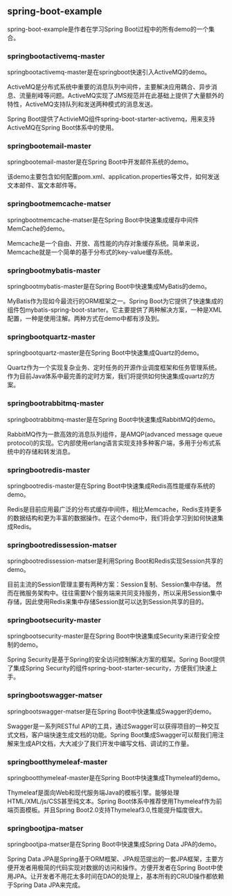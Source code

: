 ## spring-boot-example ##

spring-boot-example是作者在学习Spring Boot过程中的所有demo的一个集合。

### springbootactivemq-master ###
springbootactivemq-master是在springboot快速引入ActiveMQ的demo。

ActiveMQ是分布式系统中重要的消息队列中间件，主要解决应用耦合、异步消息、流量削峰等问题。ActiveMQ实现了JMS规范并在此基础上提供了大量额外的特性，ActiveMQ支持队列和发送两种模式的消息发送。

Spring Boot提供了ActivieMQ组件spring-boot-starter-activemq，用来支持ActiveMQ在Spring Boot体系中的使用。

### springbootemail-master ###
springbootemail-master是在Spring Boot中开发邮件系统的demo。

该demo主要包含如何配置pom.xml、application.properties等文件，如何发送文本邮件、富文本邮件等。

### springbootmemcache-matser ###
springbootmemcache-matser是在Spring Boot中快速集成缓存中间件MemCache的demo。

Memcache是一个自由、开放、高性能的内存对象缓存系统。简单来说，Memcache就是一个简单的基于分布式的key-value缓存系统。

### springbootmybatis-master ###
springbootmybatis-master是在Spring Boot中快速集成MyBatis的demo。

MyBatis作为现如今最流行的ORM框架之一。Spring Boot为它提供了快速集成的组件包mybatis-spring-boot-starter。它主要提供了两种解决方案，一种是XML配置，一种是使用注解。两种方式在demo中都有涉及到。

### springbootquartz-master ###
springbootquartz-master是在Spring Boot中快速集成Quartz的demo。

Quartz作为一个实现复杂业务、定时任务的开源作业调度框架和任务管理系统。作为目前Java体系中最完善的定时方案，我们将提供如何快速集成quartz的方案。

### springbootrabbitmq-master ###
springbootrabbitmq-master是在Spring Boot中快速集成RabbitMQ的demo。

RabbitMQ作为一款高效的消息队列组件，是AMQP(advanced message queue protocol)的实现。它内部使用erlang语言实现支持多种客户端，多用于分布式系统中的存储和转发消息。

### springbootredis-master ###
springbootredis-master是在Spring Boot中快速集成Redis高性能缓存系统的demo。

Redis是目前应用最广泛的分布式缓存中间件，相比Memcache，Redis支持更多的数据结构和更为丰富的数据操作。在这个demo中，我们将会学习到如何快速集成Redis。

### springbootredissession-matser ###
springbootredissession-matser是利用Spring Boot和Redis实现Session共享的demo。

目前主流的Session管理主要有两种方案：Session复制、Session集中存储。
然而在微服务架构中。往往需要N个服务端来共同支持服务，所以采用Session集中存储，因此使用Redis来集中存储Session就可以达到Session共享的目的。

### springbootsecurity-master ###
springbootsecurity-master是在Spring Boot中快速集成Security来进行安全控制的demo。

Spring Security是基于Spring的安全访问控制解决方案的框架。Spring Boot提供了集成Spring Security的组件spring-boot-starter-security，方便我们快速上手。

### springbootswagger-matser ###
springbootswagger-matser是在Spring Boot中快速集成Swagger的demo。

Swagger是一系列RESTful API的工具，通过Swagger可以获得项目的一种交互式文档，客户端快速生成文档的功能。Spring Boot集成Swagger可以帮我们用注解来生成API文档，大大减少了我们开发中编写文档、调试的工作量。

### springbootthymeleaf-master ###
springbootthymeleaf-master是在Spring Boot中快速集成Thymeleaf的demo。

Thymeleaf是面向Web和现代服务端Java的模板引擎。能够处理HTML/XML/js/CSS甚至纯文本。Spring Boot体系中推荐使用Thymeleaf作为前端页面模板。并且Spring Boot2.0支持Thymeleaf3.0,性能提升幅度很大。

### springbootjpa-matser ###
springbootjpa-matser是在Spring Boot中快速集成Spring Data JPA的demo。

Spring Data JPA是Spring基于ORM框架、JPA规范提出的一套JPA框架，主要方便开发者用极简的代码实现对数据的访问和操作。方便开发者在Spring Boot中使用JPA。让开发者不用花太多时间在DAO的处理上，基本所有的CRUD操作都依赖于Spring Data JPA来完成。



